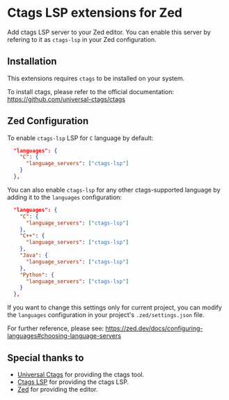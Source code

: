 # Ctags LSP extensions for Zed

Add ctags LSP server to your Zed editor.
You can enable this server by refering to it as `ctags-lsp` in your Zed configuration.

## Installation

This extensions requires `ctags` to be installed on your system.

To install ctags, please refer to the official documentation: https://github.com/universal-ctags/ctags

## Zed Configuration

To enable `ctags-lsp` LSP for `C` language by default:

```json
  "languages": {
    "C": {
      "language_servers": ["ctags-lsp"]
    }
  },
```

You can also enable `ctags-lsp` for any other ctags-supported language by adding it to the `languages` configuration:

```json
  "languages": {
    "C": {
      "language_servers": ["ctags-lsp"]
    },
    "C++": {
      "language_servers": ["ctags-lsp"]
    },
    "Java": {
      "language_servers": ["ctags-lsp"]
    },
    "Python": {
      "language_servers": ["ctags-lsp"]
    }
  },
```

If you want to change this settings only for current project, you can modify the `languages` configuration in your project's `.zed/settings.json` file.

For further reference, please see: https://zed.dev/docs/configuring-languages#choosing-language-servers

## Special thanks to

- [Universal Ctags](https://github.com/universal-ctags/ctags) for providing the ctags tool.
- [Ctags LSP](https://github.com/netmute/ctags-lsp) for providing the ctags LSP.
- [Zed](https://zed.dev) for providing the editor.
